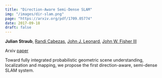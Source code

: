 ```yaml
---
title: "Direction-Aware Semi-Dense SLAM"
img: "/images/dir-slam.png"
page: "https://arxiv.org/pdf/1709.05774"
date: 2017-09-18
draft: false
---
```

**Julian Straub**, 
[Randi Cabezas](https://scholar.google.de/citations?user=abx4xHAAAAAJ), 
[John J. Leonard](https://meche.mit.edu/people/faculty/JLEONARD@MIT.EDU), 
[John W. Fisher III](https://sli.csail.mit.edu/people/johnfisher)

Arxiv
[paper](https://arxiv.org/pdf/1709.05774)

Toward fully integrated probabilistic geometric scene understanding, localization and mapping, we propose the first direction-aware, semi-dense SLAM system. 

